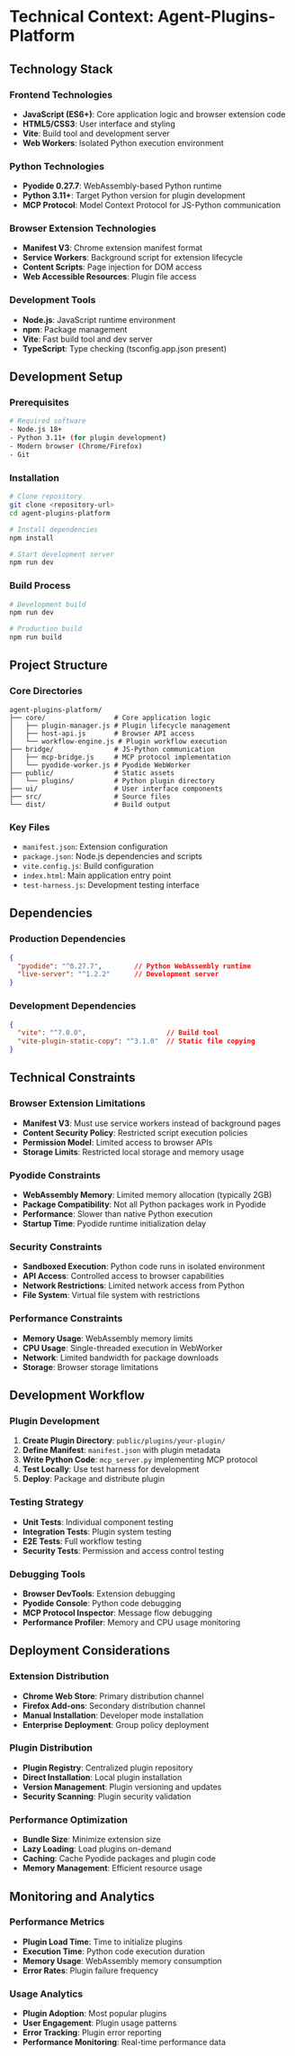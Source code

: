 # Technical Context: Agent-Plugins-Platform

## Technology Stack

### Frontend Technologies
- **JavaScript (ES6+)**: Core application logic and browser extension code
- **HTML5/CSS3**: User interface and styling
- **Vite**: Build tool and development server
- **Web Workers**: Isolated Python execution environment

### Python Technologies
- **Pyodide 0.27.7**: WebAssembly-based Python runtime
- **Python 3.11+**: Target Python version for plugin development
- **MCP Protocol**: Model Context Protocol for JS-Python communication

### Browser Extension Technologies
- **Manifest V3**: Chrome extension manifest format
- **Service Workers**: Background script for extension lifecycle
- **Content Scripts**: Page injection for DOM access
- **Web Accessible Resources**: Plugin file access

### Development Tools
- **Node.js**: JavaScript runtime environment
- **npm**: Package management
- **Vite**: Fast build tool and dev server
- **TypeScript**: Type checking (tsconfig.app.json present)

## Development Setup

### Prerequisites
```bash
# Required software
- Node.js 18+
- Python 3.11+ (for plugin development)
- Modern browser (Chrome/Firefox)
- Git
```

### Installation
```bash
# Clone repository
git clone <repository-url>
cd agent-plugins-platform

# Install dependencies
npm install

# Start development server
npm run dev
```

### Build Process
```bash
# Development build
npm run dev

# Production build
npm run build
```

## Project Structure

### Core Directories
```
agent-plugins-platform/
├── core/                 # Core application logic
│   ├── plugin-manager.js # Plugin lifecycle management
│   ├── host-api.js       # Browser API access
│   └── workflow-engine.js # Plugin workflow execution
├── bridge/               # JS-Python communication
│   ├── mcp-bridge.js     # MCP protocol implementation
│   └── pyodide-worker.js # Pyodide WebWorker
├── public/               # Static assets
│   └── plugins/          # Python plugin directory
├── ui/                   # User interface components
├── src/                  # Source files
└── dist/                 # Build output
```

### Key Files
- `manifest.json`: Extension configuration
- `package.json`: Node.js dependencies and scripts
- `vite.config.js`: Build configuration
- `index.html`: Main application entry point
- `test-harness.js`: Development testing interface

## Dependencies

### Production Dependencies
```json
{
  "pyodide": "^0.27.7",        // Python WebAssembly runtime
  "live-server": "^1.2.2"      // Development server
}
```

### Development Dependencies
```json
{
  "vite": "^7.0.0",                    // Build tool
  "vite-plugin-static-copy": "^3.1.0"  // Static file copying
}
```

## Technical Constraints

### Browser Extension Limitations
- **Manifest V3**: Must use service workers instead of background pages
- **Content Security Policy**: Restricted script execution policies
- **Permission Model**: Limited access to browser APIs
- **Storage Limits**: Restricted local storage and memory usage

### Pyodide Constraints
- **WebAssembly Memory**: Limited memory allocation (typically 2GB)
- **Package Compatibility**: Not all Python packages work in Pyodide
- **Performance**: Slower than native Python execution
- **Startup Time**: Pyodide runtime initialization delay

### Security Constraints
- **Sandboxed Execution**: Python code runs in isolated environment
- **API Access**: Controlled access to browser capabilities
- **Network Restrictions**: Limited network access from Python
- **File System**: Virtual file system with restrictions

### Performance Constraints
- **Memory Usage**: WebAssembly memory limits
- **CPU Usage**: Single-threaded execution in WebWorker
- **Network**: Limited bandwidth for package downloads
- **Storage**: Browser storage limitations

## Development Workflow

### Plugin Development
1. **Create Plugin Directory**: `public/plugins/your-plugin/`
2. **Define Manifest**: `manifest.json` with plugin metadata
3. **Write Python Code**: `mcp_server.py` implementing MCP protocol
4. **Test Locally**: Use test harness for development
5. **Deploy**: Package and distribute plugin

### Testing Strategy
- **Unit Tests**: Individual component testing
- **Integration Tests**: Plugin system testing
- **E2E Tests**: Full workflow testing
- **Security Tests**: Permission and access control testing

### Debugging Tools
- **Browser DevTools**: Extension debugging
- **Pyodide Console**: Python code debugging
- **MCP Protocol Inspector**: Message flow debugging
- **Performance Profiler**: Memory and CPU usage monitoring

## Deployment Considerations

### Extension Distribution
- **Chrome Web Store**: Primary distribution channel
- **Firefox Add-ons**: Secondary distribution channel
- **Manual Installation**: Developer mode installation
- **Enterprise Deployment**: Group policy deployment

### Plugin Distribution
- **Plugin Registry**: Centralized plugin repository
- **Direct Installation**: Local plugin installation
- **Version Management**: Plugin versioning and updates
- **Security Scanning**: Plugin security validation

### Performance Optimization
- **Bundle Size**: Minimize extension size
- **Lazy Loading**: Load plugins on-demand
- **Caching**: Cache Pyodide packages and plugin code
- **Memory Management**: Efficient resource usage

## Monitoring and Analytics

### Performance Metrics
- **Plugin Load Time**: Time to initialize plugins
- **Execution Time**: Python code execution duration
- **Memory Usage**: WebAssembly memory consumption
- **Error Rates**: Plugin failure frequency

### Usage Analytics
- **Plugin Adoption**: Most popular plugins
- **User Engagement**: Plugin usage patterns
- **Error Tracking**: Plugin error reporting
- **Performance Monitoring**: Real-time performance data 
